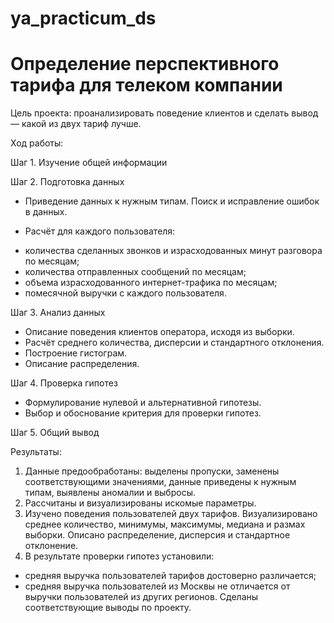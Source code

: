 # ya_practicum_ds
# Определение перспективного тарифа для телеком компании

Цель проекта: проанализировать поведение клиентов и сделать вывод — какой из двух тариф лучше.

Ход работы:

Шаг 1. Изучение общей информации

Шаг 2. Подготовка данных
* Приведение данных к нужным типам. Поиск и исправление ошибок в данных.

* Расчёт для каждого пользователя:
- количества сделанных звонков и израсходованных минут разговора по месяцам;
- количества отправленных сообщений по месяцам;
- объема израсходованного интернет-трафика по месяцам;
- помесячной выручки с каждого пользователя.

Шаг 3. Анализ данных
* Опиcание поведения клиентов оператора, исходя из выборки. 
* Расчёт среднего количества, дисперсии и стандартного отклонения.
* Построение гистограм. 
* Описание распределения.

Шаг 4. Проверка гипотез
* Формулирование нулевой и альтернативной гипотезы. 
* Выбор и обоснование критерия для проверки гипотез.

Шаг 5. Общий вывод

Результаты:
1. Данные предообработаны: выделены пропуски, заменены соответствующими значениями, данные приведены к нужным типам, выявлены аномалии и выбросы.
2. Рассчитаны и визуализированы искомые параметры.
3. Изучено поведения пользователей двух тарифов. Визуализировано среднее количество, минимумы, максимумы, медиана и размах выборки. Описано распределение, дисперсия и стандартное отклонение.
4. В результате проверки гипотез установили:
- средняя выручка пользователей тарифов достоверно различается;
- средняя выручка пользователей из Москвы не отличается от выручки пользователей из других регионов. Сделаны соответствующие выводы по проекту.
